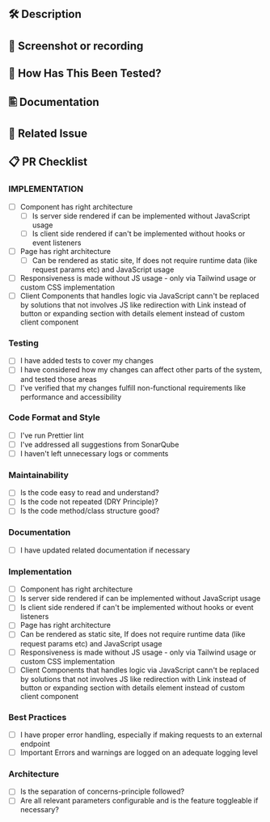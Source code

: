 ## 🛠️ Description
<!--- Describe your changes so that a reviewer can easily identify and understand them -->

## 📸 Screenshot or recording
<!--- Add screenshots of what you changed, if applicable -->

## 🧪 How Has This Been Tested?
<!--- Please describe in detail how you tested your changes. -->
<!--- Consider how your change affects other areas of the code as well -->

## 🖺 Documentation
<!--- Please add the link to Confluence if there is a documentation -->

## 🔗 Related Issue
<!--- Please link to the JIRA issue here: -->

## 📋 PR Checklist
<!--- Go over all the following points, and put an `x` in all the boxes that apply. -->

### IMPLEMENTATION
- [ ] Component has right architecture
  - [ ] Is server side rendered if can be implemented without JavaScript usage
  - [ ] Is client side rendered if can't be implemented without hooks or event listeners
- [ ] Page has right architecture
  - [ ] Can be rendered as static site, If does not require runtime data (like request params etc) and JavaScript usage
- [ ] Responsiveness is made without JS usage - only via Tailwind usage or custom CSS implementation
- [ ] Client Components that handles logic via JavaScript cann't be replaced by solutions that not involves JS like redirection with Link instead of button or expanding section with details element instead of custom client component

### Testing
- [ ] I have added tests to cover my changes
- [ ] I have considered how my changes can affect other parts of the system, and tested those areas
- [ ] I've verified that my changes fulfill non-functional requirements like performance and accessibility

### Code Format and Style
- [ ] I've run Prettier lint
- [ ] I've addressed all suggestions from SonarQube
- [ ] I haven't left unnecessary logs or comments

### Maintainability
- [ ] Is the code easy to read and understand?
- [ ] Is the code not repeated (DRY Principle)?
- [ ] Is the code method/class structure good?

### Documentation
- [ ] I have updated related documentation if necessary

### Implementation
- [ ] Component has right architecture
- [ ] Is server side rendered if can be implemented without JavaScript usage
- [ ] Is client side rendered if can't be implemented without hooks or event listeners
- [ ] Page has right architecture
- [ ] Can be rendered as static site, If does not require runtime data (like request params etc) and JavaScript usage
- [ ] Responsiveness is made without JS usage - only via Tailwind usage or custom CSS implementation
- [ ] Client Components that handles logic via JavaScript cann't be replaced by solutions that not involves JS like redirection with Link instead of button or expanding section with details element instead of custom client component

### Best Practices
- [ ] I have proper error handling, especially if making requests to an external endpoint
- [ ] Important Errors and warnings are logged on an adequate logging level

### Architecture
- [ ] Is the separation of concerns-principle followed?
- [ ] Are all relevant parameters configurable and is the feature toggleable if necessary?
